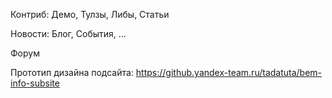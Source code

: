 Контриб: Демо, Тулзы, Либы, Статьи

Новости: Блог, События, ...

Форум

Прототип дизайна подсайта: https://github.yandex-team.ru/tadatuta/bem-info-subsite
